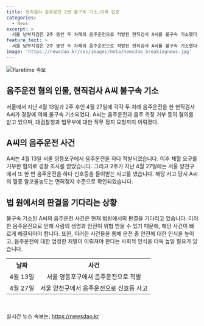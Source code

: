 ```yaml
---
title: 현직검사 음주운전 2번 불구속 기소…이목 집중
categories:
  - News
excerpt: >
  서울 남부지검은 2주 동안 두 차례의 음주운전으로 적발된 현직검사 A씨를 불구속 기소했다. A씨는 채혈 요구를 거부하고, 면허정지 수준의 혈중알코올농도로 또 다시 음주운전으로 사고를 낸 것으로 확인됐다. 이후 대검찰청은 A씨에 대한 감찰 착수 후 법무부에 직무 정지를 요청했고, 경찰은 A씨를 불구속 송치했다. 해당 사건은 법조계로부터 큰 관심을 받고 있다.
feature_text: >
  서울 남부지검은 2주 동안 두 차례의 음주운전으로 적발된 현직검사 A씨를 불구속 기소했다. A씨는 채혈 요구를 거부하고, 면허정지 수준의 혈중알코올농도로 또 다시 음주운전으로 사고를 낸 것으로 확인됐다. 이후 대검찰청은 A씨에 대한 감찰 착수 후 법무부에 직무 정지를 요청했고, 경찰은 A씨를 불구속 송치했다. 해당 사건은 법조계로부터 큰 관심을 받고 있다.
image: 'https://newsdao.kr/res/images/meta/newsdao_breakingnews.jpg'
---
```


<p><img src="https://newsdao.kr/res/images/meta/newsdao_breakingnews.jpg" alt="flaretime 속보" /></p>

<h2 data-ke-size="size26">음주운전 혐의 인물, 현직검사 A씨 불구속 기소</h2>

<p data-ke-size="size16">서울에서 지난 4월 13일과 2주 후인 4월 27일에 각각 두 차례 음주운전을 한 현직검사 A씨가 경찰에 의해 불구속 기소되었다. A씨는 음주운전과 음주 측정 거부 등의 혐의를 받고 있으며, 대검찰청과 법무부에 대한 직무 정지 요청까지 이뤄졌다.</p>

<h2 data-ke-size="size26">A씨의 음주운전 사건</h2>

<p data-ke-size="size16">A씨는 4월 13일 서울 영등포구에서 음주운전을 하다 적발되었습니다. 이후 채혈 요구를 거부한 혐의로 경찰 조사를 받았습니다. 그리고 2주가 지난 4월 27일에는 서울 양천구에서 또 한 번 음주운전을 하다 신호등을 들이받는 사고를 냈습니다. 해당 사고 당시 A씨의 혈중 알코올농도는 면허정지 수준으로 확인되었습니다.</p>

<h2 data-ke-size="size26">법 원에서의 판결을 기다리는 상황</h2>

<p data-ke-size="size16">불구속 기소된 A씨의 음주운전 사건은 현재 법원에서의 판결을 기다리고 있습니다. 이러한 음주운전으로 인해 사람의 생명과 안전이 위협 받을 수 있기 때문에, 해당 사건이 빠르게 해결되어야 합니다. 또한, 이러한 사건들을 통해 운전 중 안전에 대한 인식을 높이고, 음주운전에 대한 엄정한 처벌이 이뤄져야 한다는 사회적 인식을 더욱 높일 필요가 있습니다.</p>

<table>
    <tr>
        <th style="text-align: center;">날짜</th>
        <th style="text-align: center;">사건</th>
    </tr>
    <tr>
        <td style="text-align: center;">4월 13일</td>
        <td style="text-align: center;">서울 영등포구에서 음주운전으로 적발</td>
    </tr>
    <tr>
        <td style="text-align: center;">4월 27일</td>
        <td style="text-align: center;">서울 양천구에서 음주운전으로 신호등 사고</td>
    </tr>
</table>

<p data-ke-size="size16">&nbsp;</p>
실시간 뉴스 속보는, <a href="https://newsdao.kr" rel="dofollow">https://newsdao.kr</a>


